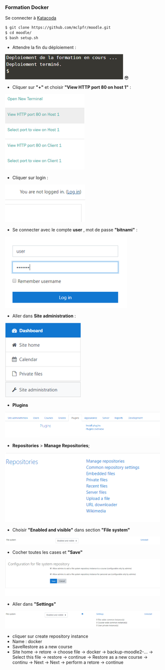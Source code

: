 ### Formation Docker

Se connecter à [Katacoda](https://www.katacoda.com/courses/ubuntu/playground)

```bash
$ git clone https://github.com/mclpfr/moodle.git
$ cd moodle/
$ bash setup.sh
```
- Attendre la fin du déploiement :

![moodle0](./images/moodle0.png) :sunglasses:

- Cliquer sur **"+"** et choisir **"View HTTP port 80 on host 1"** :

![moodle0.1](./images/moodle0.1.png)

- Cliquer sur login :

![login](./images/moodle1.png)

- Se connecter avec le compte **user** , mot de passe **"bitnami"** :

![user](./images/moodle2.png)

- Aller dans **Site administration** : 

![admin](./images/moodle3.png)

- **Plugins** 

![site_admin](./images/moodle4.png)

- **Repositories** > **Manage Repositories**;

![moodle5](./images/moodle5.png)

- Choisir **"Enabled and visible"** dans section **"File system"**

![moodle6](./images/moodle6.png)

- Cocher toutes les cases et **"Save"**

![moodle7](./images/moodle7.png)

- Aller dans **"Settings"**

![moodle8](./images/moodle8.png)

- cliquer sur create repository instance
- Name : docker
- SaveRestore as a new course
- Site home -> retore -> choose file -> docker -> backup-moodle2-... -> Select this file -> restore -> continue -> Restore as a new course -> continu -> Next -> Next -> perform a retore -> continue

